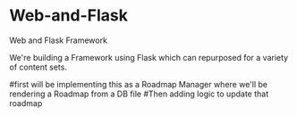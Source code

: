 # Web-and-Flask
Web and Flask Framework

We're building a Framework using Flask which can repurposed for a variety of content sets.

#first will be implementing this as a Roadmap Manager where we'll be rendering a Roadmap from a DB file
#Then adding logic to update that roadmap
